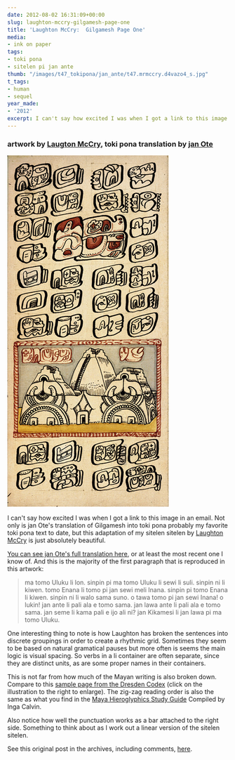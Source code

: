 ```yaml
---
date: 2012-08-02 16:31:09+00:00
slug: laughton-mccry-gilgamesh-page-one
title: 'Laughton McCry:  Gilgamesh Page One'
media:
- ink on paper
tags:
- toki pona
- sitelen pi jan ante
thumb: "/images/t47_tokipona/jan_ante/t47.mrmccry.d4vazo4_s.jpg"
t_tags:
- human
- sequel
year_made:
- '2012'
excerpt: I can't say how excited I was when I got a link to this image in an email. Not only is jan Ote's translation of Gilgamesh into toki pona probably my favorite toki pona text to date, but this adaptation of my sitelen sitelen by Laughton McCry is just absolutely beautiful.
---
```


### artwork by [Laugton McCry](http://mrmccry.deviantart.com/#/d4vazo4), toki pona translation by [jan Ote](http://tokipl.wikidot.com/tptext:jan-kikamesi-1)

![Gilgamesh by Laughton McCry](/images/t47_tokipona/jan_ante/t47.mrmccry.d4vazo4_m.jpg)

I can't say how excited I was when I got a link to this image in an email. Not only is jan Ote's translation of Gilgamesh into toki pona probably my favorite toki pona text to date, but this adaptation of my sitelen sitelen by [Laughton McCry](http://mrmccry.deviantart.com/#/d4vazo4) is just absolutely beautiful.

[You can see jan Ote's full translation here](http://tokipl.wikidot.com/tptext:jan-kikamesi-1), or at least the most recent one I know of. And this is the majority of the first paragraph that is reproduced in this artwork:

> ma tomo Uluku li lon. sinpin pi ma tomo Uluku li sewi li suli. sinpin ni li kiwen. tomo Enana li tomo pi jan sewi meli Inana. sinpin pi tomo Enana li kiwen. sinpin ni li walo sama suno. o tawa tomo pi jan sewi Inana! o lukin! jan ante li pali ala e tomo sama. jan lawa ante li pali ala e tomo sama. jan seme li kama pali e ijo ali ni? jan Kikamesi li jan lawa pi ma tomo Uluku.

One interesting thing to note is how Laughton has broken the sentences into discrete groupings in order to create a rhythmic grid.  Sometimes they seem to be based on natural gramatical pauses but more often is seems the main logic is visual spacing.  So verbs in a li container are often separate, since they are distinct units, as are some proper names in their containers.

This is not far from how much of the Mayan writing is also broken down.  Compare to this [sample page from the Dresden Codex](http://www.famsi.org/research/graz/dresdensis/img_page13.html) (click on the illustration to the right to enlarge). The zig-zag reading order is also the same as what you find in the [Maya Hieroglyphics Study Guide](http://www.famsi.org/mayawriting/calvin/index.html) Compiled by Inga Calvin.

Also notice how well the punctuation works as a bar attached to the right side. Something to think about as I work out a linear version of the sitelen sitelen.

See this original post in the archives, including comments, [here](/archive/2012/artworks_laughton-mccry-gilgamesh-page-one.html).

